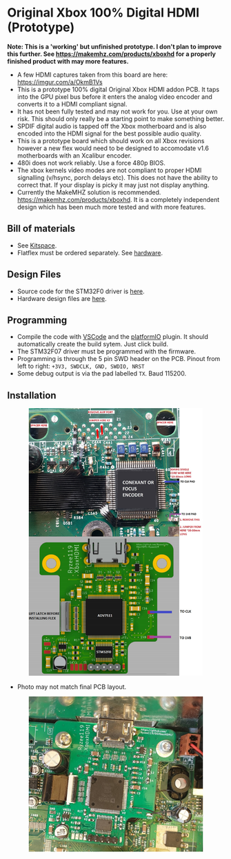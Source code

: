 # Original Xbox 100% Digital HDMI (Prototype)

**Note: This is a 'working' but unfinished prototype. I don't plan to improve this further. See https://makemhz.com/products/xboxhd for a properly finished product with may more features.**

* A few HDMI captures taken from this board are here: https://imgur.com/a/OkmB1Vs
* This is a prototype 100% digital Original Xbox HDMI addon PCB. It taps into the GPU pixel bus before it enters the analog video encoder and converts it to a HDMI compliant signal.
* It has not been fully tested and may not work for you. Use at your own risk. This should only really be a starting point to make something better.
* SPDIF digital audio is tapped off the Xbox motherboard and is also encoded into the HDMI signal for the best possible audio quality.
* This is a prototype board which should work on all Xbox revisions however a new flex would need to be designed to accomodate v1.6 motherboards with an Xcalibur encoder.
* 480i does not work reliably. Use a force 480p BIOS.
* The xbox kernels video modes are not compliant to proper HDMI signalling (v/hsync, porch delays etc). This does not have the ability to correct that. If your display is picky it may just not display anything.
* Currently the MakeMHZ solution is recommended. https://makemhz.com/products/xboxhd. It is a completely independent design which has been much more tested and with more features.

## Bill of materials
* See [Kitspace](https://kitspace.org/boards/github.com/ryzee119/XboxHDMI-Ryzee119/).
* Flatflex must be ordered separately. See [hardware](./hardware).

## Design Files
* Source code for the STM32F0 driver is [here](./src).
* Hardware design files are [here](./hardware).

## Programming
* Compile the code with [VSCode](https://code.visualstudio.com/) and the [platformIO](https://platformio.org/install/ide?install=vscode) plugin. It should automatically create the build sytem. Just click build.
* The STM32F07 driver must be programmed with the firmware.
* Programming is through the 5 pin SWD header on the PCB. Pinout from left to right: `+3V3, SWDCLK, GND, SWDIO, NRST`
* Some debug output is via the pad labelled `TX`. Baud 115200.

## Installation

<p align="center"><img src=".images/install.jpg" alt="installation" width="80%"/></p>

* Photo may not match final PCB layout.
<p align="center"><img src=".images/proto.jpg" alt="installation" width="80%"/></p>
